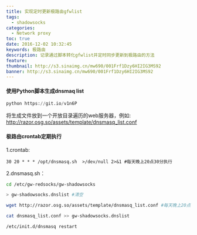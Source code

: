 ```yaml
---
title: 实现定时更新极路由gfwlist
tags:
  - shadowsocks
categories:
  - Network proxy
toc: true
date: 2016-12-02 10:32:45
keywords: 极路由
description: 记录通过脚本转化gfwlist并定时同步更新到极路由的方法
feature:
thumbnail: http://s3.sinaimg.cn/mw690/001Frf1Dzy6HI2IG3MS92
banner: http://s3.sinaimg.cn/mw690/001Frf1Dzy6HI2IG3MS92
---
```


#### 使用Python脚本生成dnsmaq list
``` python
python https://git.io/v1n6P
```
将生成文件放到一个开放目录遍历的web服务器，例如: http://razor.osg.so/assets/template/dnsmasq_list.conf


#### 极路由crontab定期执行

1.crontab:
```
30 20 * * * /opt/dnsmasq.sh  >/dev/null 2>&1 #每天晚上20点30分执行
```
<!-- more -->

2.dnsmasq.sh：
``` bash
cd /etc/gw-redsocks/gw-shadowsocks

> gw-shadowsocks.dnslist #清空

wget http://razor.osg.so/assets/template/dnsmasq_list.conf #每天晚上20点会根据原始gfwlist生成最新文件

cat dnsmasq_list.conf >> gw-shadowsocks.dnslist

/etc/init.d/dnsmasq restart
```
